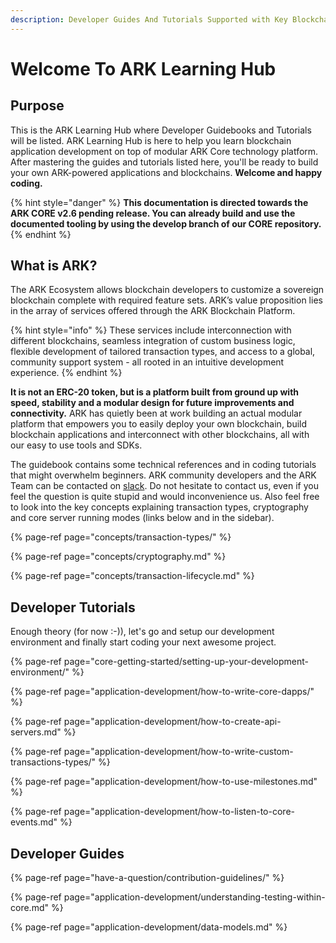 ```yaml
---
description: Developer Guides And Tutorials Supported with Key Blockchain Mechanics
---
```


# Welcome To ARK Learning Hub

## Purpose

This is the ARK Learning Hub where Developer Guidebooks and Tutorials will be listed. ARK Learning Hub is here to help you learn blockchain application development on top of modular ARK Core technology platform. After mastering the guides and tutorials listed here, you'll be ready to build your own ARK-powered applications and blockchains. **Welcome and happy coding.**

{% hint style="danger" %}
**This documentation is directed towards the ARK CORE v2.6 pending release. You can already build and use the documented tooling by using the develop branch of our CORE repository.** 
{% endhint %}

## What is ARK?

The ARK Ecosystem allows blockchain developers to customize a sovereign blockchain complete with required feature sets. ARK’s value proposition lies in the array of services offered through the ARK Blockchain Platform. 

{% hint style="info" %}
These services include interconnection with different blockchains, seamless integration of custom business logic, flexible development of tailored transaction types, and access to a global, community support system - all rooted in an intuitive development experience.
{% endhint %}

**It is not an ERC-20 token, but is a platform built from ground up with speed, stability and a modular design for future improvements and connectivity.** ARK has quietly been at work building an actual modular platform that empowers you to easily deploy your own blockchain, build blockchain applications and interconnect with other blockchains, all with our easy to use tools and SDKs. 

The guidebook contains some technical references and in coding tutorials that might overwhelm beginners. ARK community developers and the ARK Team can be contacted on [slack](https://ark.io/slack). Do not hesitate to contact us, even if you feel the question is quite stupid and would inconvenience us. Also feel free to look into the key concepts explaining transaction types, cryptography and core server running modes \(links below and in the sidebar\).

{% page-ref page="concepts/transaction-types/" %}

{% page-ref page="concepts/cryptography.md" %}

{% page-ref page="concepts/transaction-lifecycle.md" %}

## Developer Tutorials

Enough theory \(for now :-\)\), let's go and setup our development environment and finally start coding your next awesome project.

{% page-ref page="core-getting-started/setting-up-your-development-environment/" %}

{% page-ref page="application-development/how-to-write-core-dapps/" %}

{% page-ref page="application-development/how-to-create-api-servers.md" %}

{% page-ref page="application-development/how-to-write-custom-transactions-types/" %}

{% page-ref page="application-development/how-to-use-milestones.md" %}

{% page-ref page="application-development/how-to-listen-to-core-events.md" %}

## Developer Guides

{% page-ref page="have-a-question/contribution-guidelines/" %}

{% page-ref page="application-development/understanding-testing-within-core.md" %}

{% page-ref page="application-development/data-models.md" %}



